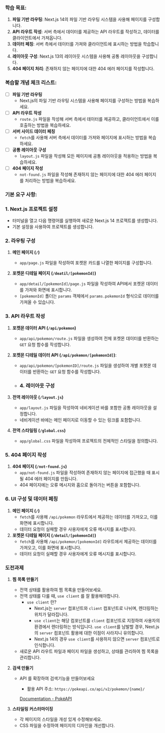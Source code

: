 ### **학습 목표**:

1. **파일 기반 라우팅**: Next.js 14의 파일 기반 라우팅 시스템을 사용해 페이지를 구성합니다.
2. **API 라우트 작성**: 서버 측에서 데이터를 제공하는 API 라우트를 작성하고, 데이터를 클라이언트에서 가져옵니다.
3. **데이터 페칭**: 서버 측에서 데이터를 가져와 클라이언트에 표시하는 방법을 학습합니다.
4. **레이아웃 구성**: Next.js 13의 레이아웃 시스템을 사용해 공통 레이아웃을 구성합니다.
5. **404 페이지 처리**: 존재하지 않는 페이지에 대한 404 에러 페이지를 작성합니다.

### **복습할 개념 체크 리스트**:

- [ ]  **파일 기반 라우팅**
    - Next.js의 파일 기반 라우팅 시스템을 사용해 페이지를 구성하는 방법을 복습하세요.
- [ ]  **API 라우트 작성**
    - `route.js` 파일을 작성해 서버 측에서 데이터를 제공하고, 클라이언트에서 이를 호출하는 방법을 복습하세요.
- [ ]  **서버 사이드 데이터 페칭**
    - `fetch`를 사용해 서버 측에서 데이터를 가져와 페이지에 표시하는 방법을 복습하세요.
- [ ]  **공통 레이아웃 구성**
    - `layout.js` 파일을 작성해 모든 페이지에 공통 레이아웃을 적용하는 방법을 복습하세요.
- [ ]  **404 페이지 작성**
    - `not-found.js` 파일을 작성해 존재하지 않는 페이지에 대한 404 에러 페이지를 처리하는 방법을 복습하세요.

### **기본 요구 사항**:

### 1. **Next.js 프로젝트 설정**

- 터미널을 열고 다음 명령어를 실행하여 새로운 Next.js 14 프로젝트를 생성합니다.
- 기본 설정을 사용하여 프로젝트를 생성합니다.

### 2. **라우팅 구성**

1. **메인 페이지 (`/`)**
    - `app/page.js` 파일을 작성하여 포켓몬 카드를 나열한 페이지를 구성합니다.

2. **포켓몬 디테일 페이지 (`/deatil/[pokemonId]`)**
    - `app/detail/[pokemonId]/page.js` 파일을 작성하여 API에서 포켓몬 데이터를 가져와 화면에 표시합니다.
    - `[pokemonId]` 폴더는 `params` 객체에서 `params.pokemonId` 형식으로 데이터를 가져올 수 있습니다.

### 3. **API 라우트 작성**

1. **포켓몬 데이터 API (`/api/pokemon`)**
    - `app/api/pokemon/route.js` 파일을 생성하여 전체 포켓몬 데이터를 반환하는 `GET` 요청 함수를 작성합니다.
2. **포켓몬 디테일 데이터 API (`/api/pokemon/[pokemonId]`)**:
    - `app/api/pokemon/[pokemonID]/route.js` 파일을 생성하여 개별 포켓몬 데이터를 반환하는 `GET` 요청 함수를 작성합니다.
    - ### 4. **레이아웃 구성**

1. **전역 레이아웃 (`/layout.js`)**
    - `app/layout.js` 파일을 작성하여 네비게이션 바를 포함한 공통 레이아웃을 설정합니다.
    - 네비게이션 바에는 메인 페이지로 이동할 수 있는 링크를 포함합니다.
2. **전역 스타일링 (`/global.css`)**
    - `app/global.css` 파일을 작성하여 프로젝트의 전체적인 스타일을 정의합니다.

### 5. **404 페이지 작성**

1. **404 페이지 (`/not-found.js`)**
    - `app/not-found.js` 파일을 작성하여 존재하지 않는 페이지에 접근했을 때 표시될 404 에러 페이지를 만듭니다.
    - 404 페이지에는 오류 메시지와 홈으로 돌아가는 버튼을 포함합니다.

### 6. **UI 구성 및 데이터 페칭**

1. **메인 페이지 (`/`)**
    - `fetch`를 사용해 `/api/pokemon` 라우트에서 제공하는 데이터를 가져오고, 이를 화면에 표시합니다.
    - 데이터 요청이 실패할 경우 사용자에게 오류 메시지를 표시합니다.
2. **포켓몬 디테일 페이지 (`/detail/[pokemonId]`)**
    - `fetch`를 사용해 `/api/pokemon/[pokemonId]` 라우트에서 제공하는 데이터를 가져오고, 이를 화면에 표시합니다.
    - 데이터 요청이 실패할 경우 사용자에게 오류 메시지를 표시합니다.
  

### 도전과제

1. **찜 목록 만들기**
    - 전역 상태를 활용하여 찜 목록을 만들어보세요.
    - 전역 상태를 다룰 때, `use client` 를 잘 활용해야합니다.
        - `use client` 란?
            - Next.js는 `server` 컴포넌트와 `client` 컴포넌트로 나뉘며, 렌더링하는 위치가 달라집니다.
            - `use client`는 해당 컴포넌트를 `client` 컴포넌트로 지정하여 사용자의 환경에서 렌더링하는 방식입니다. `use client`를 남발할 경우, Next.js 의 `server` 컴포넌트 활용에 대한 이점이 사라지니 유의합니다.
            - Next.js 14의 경우 `use client`를 사용하지 않으면 `server` 컴포넌트로 인식합니다.
    - 새로운 API 라우트 파일과 페이지 파일을 생성하고, 상태를 관리하여 찜 목록을 관리합니다.
2. **검색 만들기**
    - API 를 확장하여 검색기능을 만들어보세요
        - 활용 API 주소: `https://pokeapi.co/api/v2/pokemon/{name}/`
        
        [Documentation - PokéAPI](https://pokeapi.co/docs/v2#pokemon)
        
3. **스타일링 커스터마이징**
    - 각 페이지의 스타일을 개성 있게 수정해보세요.
    - CSS 파일을 수정하여 페이지의 디자인을 개선합니다.
